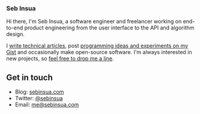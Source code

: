 ### Seb Insua

Hi there, I'm Seb Insua, a software engineer and freelancer working on end-to-end product engineering from the user interface to the API and algorithm design.

I [write technical articles](https://sebinsua.com), post [programming ideas and experiments on my Gist](https://gist.github.com/sebinsua) and occasionally make open-source software. I'm always interested in new projects, so [feel free to drop me a line](mailto:me@sebinsua.com).

## Get in touch

* Blog: [sebinsua.com](https://sebinsua.com)
* Twitter: [@sebinsua](https://twitter.com/sebinsua)
* Email: [me@sebinsua.com](mailto:me@sebinsua.com)
